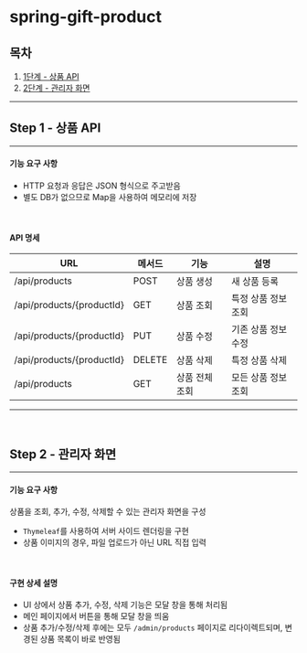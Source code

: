 # spring-gift-product


## 목차

1. [1단계 - 상품 API](#step-1---상품-api)
2. [2단계 - 관리자 화면](#step-2---관리자-화면)

---

## Step 1 - 상품 API

---

#### 기능 요구 사항

- HTTP 요청과 응답은 JSON 형식으로 주고받음
- 별도 DB가 없으므로 Map을 사용하여 메모리에 저장

<br>

#### API 명세 

| URL                  | 메서드  | 기능    | 설명           |
|----------------------|------|-------|--------------|
| /api/products        | POST | 상품 생성 | 새 상품 등록      |
| /api/products/{productId} | GET  | 상품 조회 | 특정 상품 정보 조회  |
| /api/products/{productId} | PUT  | 상품 수정 | 기존 상품 정보 수정  |
| /api/products/{productId} | DELETE | 상품 삭제 | 특정 상품 삭제     |
| /api/products | GET | 상품 전체 조회 | 모든 상품 정보 조회  |

---

<br>

## Step 2 - 관리자 화면

---

#### 기능 요구 사항

상품을 조회, 추가, 수정, 삭제할 수 있는 관리자 화면을 구성

- `Thymeleaf`를 사용하여 서버 사이드 렌더링을 구현
- 상품 이미지의 경우, 파일 업로드가 아닌 URL 직접 입력

<br>

#### 구현 상세 설명

- UI 상에서 상품 추가, 수정, 삭제 기능은 모달 창을 통해 처리됨
- 메인 페이지에서 버튼을 통해 모달 창을 띄움
- 상품 추가/수정/삭제 후에는 모두 `/admin/products` 페이지로 리다이렉트되며, 변경된 상품 목록이 바로 반영됨
